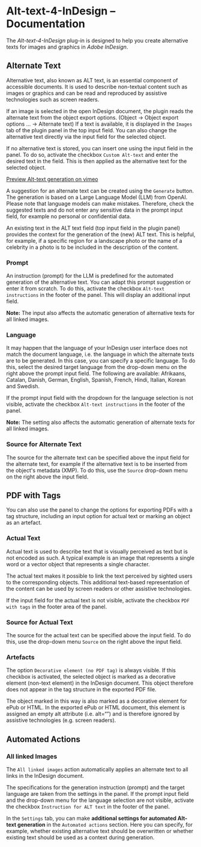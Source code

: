 # Alt-text-4-InDesign – Documentation

The *Alt-text-4-InDesign* plug-in is designed to help you create alternative texts for images and graphics in *Adobe InDesign*.

## Alternate Text

Alternative text, also known as ALT text, is an essential component of accessible documents. It is used to describe non-textual content such as images or graphics and can be read and reproduced by assistive technologies such as screen readers.

If an image is selected in the open InDesign document, the plugin reads the alternate text from the object export options. (Object → Object export options ... → Alternate text) If a text is available, it is displayed in the `Images` tab of the plugin panel in the top input field. You can also change the alternative text directly via the input field for the selected object.

If no alternative text is stored, you can insert one using the input field in the panel. To do so, activate the checkbox `Custom Alt-text` and enter the desired text in the field. This is then applied as the alternative text for the selected object.

[Preview Alt-text generation on vimeo](https://vimeo.com/1026952093)

A suggestion for an alternate text can be created using the `Generate` button. The generation is based on a Large Language Model (LLM) from OpenAI. Please note that language models can make mistakes. Therefore, check the suggested texts and do not enter any sensitive data in the prompt input field, for example no personal or confidential data.

An existing text in the ALT text field (top input field in the plugin panel) provides the context for the generation of the (new) ALT text. This is helpful, for example, if a specific region for a landscape photo or the name of a celebrity in a photo is to be included in the description of the content.

### Prompt

An instruction (prompt) for the LLM is predefined for the automated generation of the alternative text. You can adapt this prompt suggestion or enter it from scratch. To do this, activate the checkbox `Alt-text instructions` in the footer of the panel. This will display an additional input field.

**Note:** The input also affects the automatic generation of alternative texts for all linked images.

### Language

It may happen that the language of your InDesign user interface does not match the document language, i.e. the language in which the alternate texts are to be generated. In this case, you can specify a specific language. To do this, select the desired target language from the drop-down menu on the right above the prompt input field. The following are available: Afrikaans, Catalan, Danish, German, English, Spanish, French, Hindi, Italian, Korean and Swedish.

If the prompt input field with the dropdown for the language selection is not visible, activate the checkbox `Alt-text instructions` in the footer of the panel.

**Note:** The setting also affects the automatic generation of alternate texts for all linked images.

### Source for Alternate Text

The source for the alternate text can be specified above the input field for the alternate text, for example if the alternative text is to be inserted from the object's metadata (XMP). To do this, use the `Source` drop-down menu on the right above the input field.

## PDF with Tags

You can also use the panel to change the options for exporting PDFs with a tag structure, including an input option for actual text or marking an object as an artefact.

### Actual Text

Actual text is used to describe text that is visually perceived as text but is not encoded as such. A typical example is an image that represents a single word or a vector object that represents a single character. 

The actual text makes it possible to link the text perceived by sighted users to the corresponding objects. This additional text-based representation of the content can be used by screen readers or other assistive technologies. 

If the input field for the actual text is not visible, activate the checkbox `PDF with tags` in the footer area of the panel.

### Source for Actual Text

The source for the actual text can be specified above the input field. To do this, use the drop-down menu `Source` on the right above the input field.

### Artefacts

The option `Decorative element (no PDF tag)` is always visible. If this checkbox is activated, the selected object is marked as a decorative element (non-text element) in the InDesign document. This object therefore does not appear in the tag structure in the exported PDF file.

The object marked in this way is also marked as a decorative element for ePub or HTML. In the exported ePub or HTML document, this element is assigned an empty alt attribute (i.e. alt=“”) and is therefore ignored by assistive technologies (e.g. screen readers).

## Automated Actions
### All linked Images

The `All linked images` action automatically applies an alternate text to all links in the InDesign document. 

The specifications for the generation instruction (prompt) and the target language are taken from the settings in the panel. If the prompt input field and the drop-down menu for the language selection are not visible, activate the checkbox `Instruction for ALT text` in the footer of the panel.

In the `Settings` tab, you can make **additional settings for automated Alt-text generation** in the `Automated actions` section. Here you can specify, for example, whether existing alternative text should be overwritten or whether existing text should be used as a context during generation. 